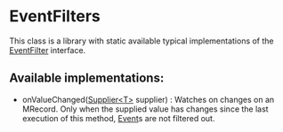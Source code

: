 <!--
  ~ Licensed to the Apache Software Foundation (ASF) under one
  ~ or more contributor license agreements.  See the NOTICE file
  ~ distributed with this work for additional information
  ~ regarding copyright ownership.  The ASF licenses this file
  ~ to you under the Apache License, Version 2.0 (the
  ~ "License"); you may not use this file except in compliance
  ~ with the License.  You may obtain a copy of the License at
  ~
  ~   http://www.apache.org/licenses/LICENSE-2.0
  ~
  ~ Unless required by applicable law or agreed to in writing,
  ~ software distributed under the License is distributed on an
  ~ "AS IS" BASIS, WITHOUT WARRANTIES OR CONDITIONS OF ANY
  ~ KIND, either express or implied.  See the License for the
  ~ specific language governing permissions and limitations
  ~ under the License.
  -->
  
# EventFilters
This class is a library with static available typical implementations of the [EventFilter](EVENT_FILTER.html) interface.

## Available implementations:

- onValueChanged([Supplier\<T\>](SUPPLIER.html) supplier) : Watches on changes on an MRecord. Only when the supplied value
has changes since the last execution of this method, [Event](EVENT.html)s are not filtered out.